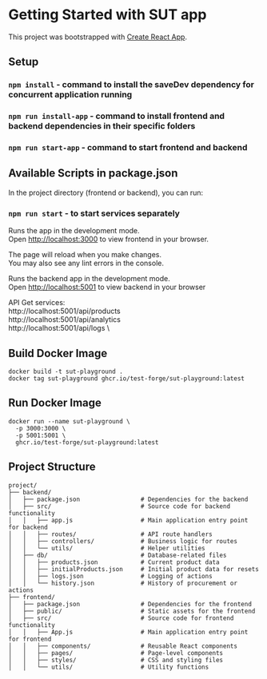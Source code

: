 # Getting Started with SUT app
This project was bootstrapped with [Create React App](https://github.com/facebook/create-react-app).

## Setup

### `npm install` - command to install the saveDev dependency for concurrent application running
### `npm run install-app` - command to install frontend and backend dependencies in their specific folders
### `npm run start-app` - command to start frontend and backend

## Available Scripts in package.json

In the project directory (frontend or backend), you can run:

### `npm run start` - to start services separately

Runs the app in the development mode.\
Open [http://localhost:3000](http://localhost:3000) to view frontend in your browser.

The page will reload when you make changes.\
You may also see any lint errors in the console.

Runs the backend app in the development mode.\
Open [http://localhost:5001](http://localhost:5001) to view backend in your browser

API Get services: \
http://localhost:5001/api/products \
http://localhost:5001/api/analytics \
http://localhost:5001/api/logs \

## Build Docker Image

```shell
docker build -t sut-playground .
docker tag sut-playground ghcr.io/test-forge/sut-playground:latest
```
## Run Docker Image

```shell
docker run --name sut-playground \
  -p 3000:3000 \
  -p 5001:5001 \
  ghcr.io/test-forge/sut-playground:latest
```

## Project Structure

``````
project/
├── backend/
│   ├── package.json                 # Dependencies for the backend
│   ├── src/                         # Source code for backend functionality
│   │   ├── app.js                   # Main application entry point for backend
│   │   ├── routes/                  # API route handlers
│   │   ├── controllers/             # Business logic for routes
│   │   └── utils/                   # Helper utilities
│   ├── db/                          # Database-related files
│   │   ├── products.json            # Current product data
│   │   ├── initialProducts.json     # Initial product data for resets
│   │   ├── logs.json                # Logging of actions
│   │   └── history.json             # History of procurement or actions
├── frontend/
│   ├── package.json                 # Dependencies for the frontend
│   ├── public/                      # Static assets for the frontend
│   ├── src/                         # Source code for frontend functionality
│   │   ├── App.js                   # Main application entry point for frontend
│   │   ├── components/              # Reusable React components
│   │   ├── pages/                   # Page-level components
│   │   ├── styles/                  # CSS and styling files
│   │   └── utils/                   # Utility functions
``````